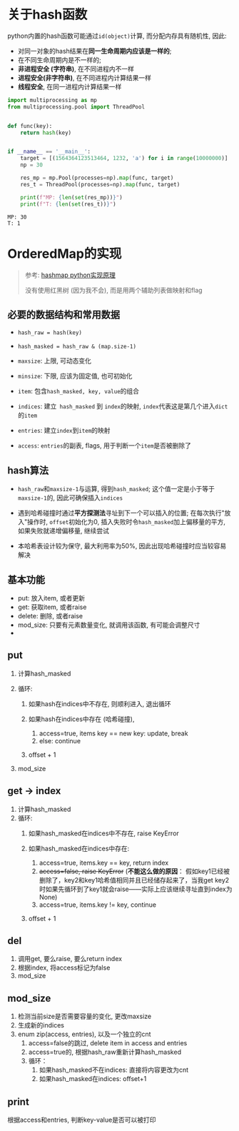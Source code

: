 # 关于hash函数

python内置的hash函数可能通过`id(object)`计算, 而分配内存具有随机性, 因此: 
  - 对同一对象的hash结果在**同一生命周期内应该是一样的**; 
  - 在不同生命周期内是不一样的; 
  - **非进程安全 (字符串)**, 在不同进程内不一样
  - **进程安全(非字符串)**, 在不同进程内计算结果一样
  - **线程安全**, 在同一进程内计算结果一样



```python
import multiprocessing as mp
from multiprocessing.pool import ThreadPool


def func(key):
    return hash(key)


if __name__ == '__main__':
    target = [(1564364123513464, 1232, 'a') for i in range(10000000)]
    np = 30

    res_mp = mp.Pool(processes=np).map(func, target)
    res_t = ThreadPool(processes=np).map(func, target)

    print(f"MP: {len(set(res_mp))}")
    print(f"T: {len(set(res_t))}")
```

```
MP: 30
T: 1
```



# OrderedMap的实现

> 参考: [hashmap python实现原理](https://www.cnblogs.com/Xuuuuuu/p/13894009.html)
>
> 没有使用红黑树 (因为我不会), 而是用两个辅助列表做映射和flag

## 必要的数据结构和常用数据

- `hash_raw = hash(key)`
- `hash_masked = hash_raw & (map.size-1)`
- `maxsize`: 上限, 可动态变化
- `minsize`: 下限, 应该为固定值, 也可初始化
- `item`: 包含`hash_masked, key, value`的组合

- `indices`: 建立` hash_masked` 到 `index`的映射, `index`代表这是第几个进入`dict`的`item`
- `entries`: 建立`index`到`item`的映射
- `access`: `entries`的副表, flags, 用于判断一个`item`是否被删除了

## hash算法

- `hash_raw`和`maxsize-1`与运算, 得到`hash_masked`; 这个值一定是小于等于`maxsize-1`的, 因此可确保插入`indices`

- 遇到哈希碰撞时通过**平方探测法**寻址到下一个可以插入的位置; 在每次执行"放入"操作时, `offset`初始化为0, 插入失败时令`hash_masked`加上偏移量的平方, 如果失败就递增偏移量, 继续尝试
- 本哈希表设计较为保守, 最大利用率为50%, 因此出现哈希碰撞时应当较容易解决

## 基本功能

- put: 放入item, 或者更新
- get: 获取item, 或者raise
- delete: 删除, 或者raise
- mod_size: 只要有元素数量变化, 就调用该函数, 有可能会调整尺寸
- 

## put

1. 计算hash_masked
2. 循环: 
   1. 如果hash在indices中不存在, 则顺利进入, 退出循环
   2. 如果hash在indices中存在 (哈希碰撞), 
      1. access=true, items key == new key: update, break
      2. else: continue

   3. offset + 1

3. mod_size

## get -> index

1. 计算hash_masked
2. 循环:
   1. 如果hash_masked在indices中不存在, raise KeyError
   2. 如果hash_masked在indices中存在:
      1. access=true, items.key == key, return index
      2. ~~access=false, raise KeyError~~ (**不能这么做的原因**： 假如key1已经被删除了，key2和key1哈希值相同并且已经储存起来了，当我get key2时如果先循环到了key1就会raise——实际上应该继续寻址直到index为None)
      3. access=true, items.key != key, continue

   3. offset + 1


## del

1. 调用get, 要么raise, 要么return index
2. 根据index, 将access标记为false
3. mod_size



## mod_size

1. 检测当前size是否需要容量的变化, 更改maxsize
2. 生成新的indices
3. enum zip(access, entries), 以及一个独立的cnt
   1. access=false的跳过, delete item in access and entries
   2. access=true的, 根据hash_raw重新计算hash_masked
   3. 循环：
      1. 如果hash_masked不在indices: 直接将内容更改为cnt
      2. 如果hash_masked在indices: offset+1



## print

根据access和entries, 判断key-value是否可以被打印
